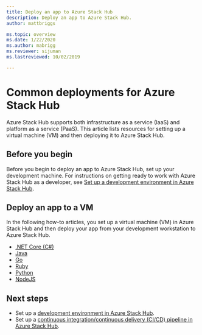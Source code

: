 ```yaml
---
title: Deploy an app to Azure Stack Hub 
description: Deploy an app to Azure Stack Hub.
author: mattbriggs

ms.topic: overview
ms.date: 1/22/2020
ms.author: mabrigg
ms.reviewer: sijuman
ms.lastreviewed: 10/02/2019

---
```


# Common deployments for Azure Stack Hub

Azure Stack Hub supports both infrastructure as a service (IaaS) and platform as a service (PaaS). This article lists resources for setting up a virtual machine (VM) and then deploying it to Azure Stack Hub.

## Before you begin

Before you begin to deploy an app to Azure Stack Hub, set up your development machine. For instructions on getting ready to work with Azure Stack Hub as a developer, see [Set up a development environment in Azure Stack Hub](azure-stack-dev-start.md).

## Deploy an app to a VM

In the following how-to articles, you set up a virtual machine (VM) in Azure Stack Hub and then deploy your app from your development workstation to Azure Stack Hub.

- [.NET Core (C#)](azure-stack-dev-start-howto-vm-dotnet.md)
- [Java](azure-stack-dev-start-howto-vm-java.md)
- [Go](azure-stack-dev-start-howto-vm-go.md)
- [Ruby](azure-stack-dev-start-howto-vm-ruby.md)
- [Python](azure-stack-dev-start-howto-vm-python.md)
- [NodeJS](azure-stack-dev-start-howto-vm-nodejs.md)

## Next steps

- Set up a [development environment in Azure Stack Hub](azure-stack-dev-start.md).
- Set up a [continuous integration/continuous delivery (CI/CD) pipeline in Azure Stack Hub](azure-stack-solution-pipeline.md).
